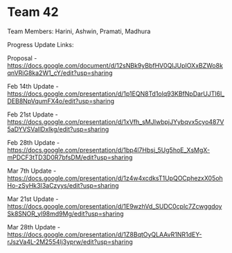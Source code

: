 # Team 42
Team Members: Harini, Ashwin, Pramati, Madhura   

Progress Update Links:

Proposal - https://docs.google.com/document/d/12sNBk9yBbfHV0QIJUpIOXxBZWo8kqnVRiG8ka2W1_cY/edit?usp=sharing    

Feb 14th Update - https://docs.google.com/presentation/d/1p1EQN8Td1olq93KBfNpDarUJTl6l_DEB8NpVqumFX4o/edit?usp=sharing   

Feb 21st Update - https://docs.google.com/presentation/d/1xVfh_sMJIwbpjJYybqvx5cyo487V5aDYVSVallDxIkg/edit?usp=sharing

Feb 28th Update - https://docs.google.com/presentation/d/1bp4l7Hbsj_5Ug5hoE_XsMgX-mPDCF3tTD3D0R7bfsDM/edit?usp=sharing

Mar 7th Update - https://docs.google.com/presentation/d/1z4w4xcdksT1UpQOCphezxX05ohHo-zSyHk3I3aCzyys/edit?usp=sharing

Mar 21st Update - https://docs.google.com/presentation/d/1E9wzhVd_SUDC0cplc7ZcwggdoySk8SNOR_yl98md9Mg/edit?usp=sharing

Mar 28th Update - https://docs.google.com/presentation/d/1Z8BqtOyQLAAvR1NR1dEY-rJszVa4L-2M2554lj3yprw/edit?usp=sharing
